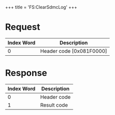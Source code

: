 +++
title = 'FS:ClearSdmcLog'
+++

# Request

| Index Word | Description                |
|------------|----------------------------|
| 0          | Header code \[0x081F0000\] |

# Response

| Index Word | Description |
|------------|-------------|
| 0          | Header code |
| 1          | Result code |